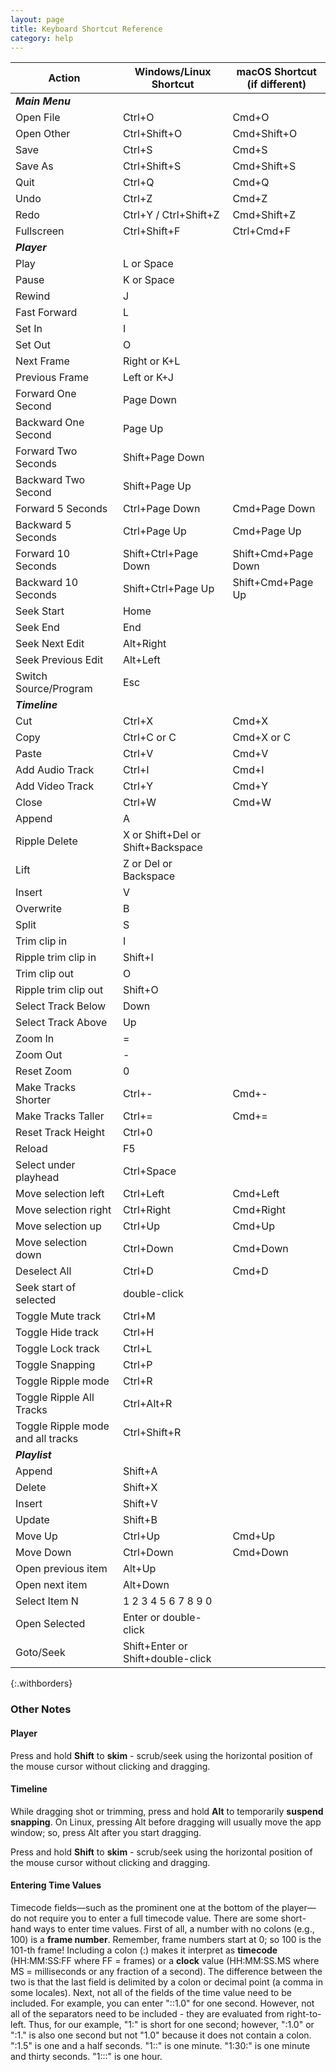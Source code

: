 ```yaml
---
layout: page
title: Keyboard Shortcut Reference
category: help
---
```


<!-- Shotcut Responsive -->
<ins class="adsbygoogle"
    style="display:block"
    data-ad-client="ca-pub-1305424236533187"
    data-ad-slot="3403753557"
    data-ad-format="auto"></ins>
<script>
(adsbygoogle = window.adsbygoogle || []).push({});
</script>

| Action                | Windows/Linux<br>Shortcut            | macOS Shortcut<br>(if different)
|-----------------------|--------------------------------------|----------------------
| ***Main Menu***       |                                      |
| Open File             | Ctrl+O                               | Cmd+O
| Open Other            | Ctrl+Shift+O                         | Cmd+Shift+O
| Save                  | Ctrl+S                               | Cmd+S
| Save As               | Ctrl+Shift+S                         | Cmd+Shift+S
| Quit                  | Ctrl+Q                               | Cmd+Q
| Undo                  | Ctrl+Z                               | Cmd+Z
| Redo                  | Ctrl+Y / Ctrl+Shift+Z                | Cmd+Shift+Z
| Fullscreen            | Ctrl+Shift+F                         | Ctrl+Cmd+F
| ***Player***          |                                      |
| Play                  | L or Space                           |
| Pause                 | K or Space                           |
| Rewind                | J                                    |
| Fast Forward          | L                                    |
| Set In                | I                                    |
| Set Out               | O                                    |
| Next Frame            | Right or K+L                         |
| Previous Frame        | Left or K+J                          |
| Forward One Second    | Page Down                            |
| Backward One Second   | Page Up                              |
| Forward Two Seconds   | Shift+Page Down                      |
| Backward Two Second   | Shift+Page Up                        |
| Forward 5 Seconds     | Ctrl+Page Down                       | Cmd+Page Down
| Backward 5 Seconds    | Ctrl+Page Up                         | Cmd+Page Up
| Forward 10 Seconds    | Shift+Ctrl+Page Down                 | Shift+Cmd+Page Down
| Backward 10 Seconds   | Shift+Ctrl+Page Up                   | Shift+Cmd+Page Up
| Seek Start            | Home                                 |
| Seek End              | End                                  |
| Seek Next Edit        | Alt+Right                            |
| Seek Previous Edit    | Alt+Left                             |
| Switch Source/Program | Esc                                  |
| ***Timeline***        |                                      |
| Cut                   | Ctrl+X                               | Cmd+X
| Copy                  | Ctrl+C or C                          | Cmd+X or C
| Paste                 | Ctrl+V                               | Cmd+V
| Add Audio Track       | Ctrl+I                               | Cmd+I
| Add Video Track       | Ctrl+Y                               | Cmd+Y
| Close                 | Ctrl+W                               | Cmd+W
| Append                | A                                    |
| Ripple Delete         | X or Shift+Del or Shift+Backspace    |
| Lift                  | Z or Del or Backspace                |
| Insert                | V                                    |
| Overwrite             | B                                    |
| Split                 | S                                    |
| Trim clip in          | I                                    |
| Ripple trim clip in   | Shift+I                              |
| Trim clip out         | O                                    |
| Ripple trim clip out  | Shift+O                              |
| Select Track Below    | Down                                 |
| Select Track Above    | Up                                   |
| Zoom In               | =                                    |
| Zoom Out              | -                                    |
| Reset Zoom            | 0                                    |
| Make Tracks Shorter   | Ctrl+-                               | Cmd+-
| Make Tracks Taller    | Ctrl+=                               | Cmd+=
| Reset Track Height    | Ctrl+0                               |
| Reload                | F5                                   |
| Select under playhead | Ctrl+Space                           |
| Move selection left   | Ctrl+Left                            | Cmd+Left
| Move selection right  | Ctrl+Right                           | Cmd+Right
| Move selection up     | Ctrl+Up                              | Cmd+Up
| Move selection down   | Ctrl+Down                            | Cmd+Down
| Deselect All          | Ctrl+D                               | Cmd+D
| Seek start of selected| double-click                         |
| Toggle Mute track     | Ctrl+M                               |
| Toggle Hide track     | Ctrl+H                               |
| Toggle Lock track     | Ctrl+L                               |
| Toggle Snapping       | Ctrl+P                               |
| Toggle Ripple mode    | Ctrl+R                               |
| Toggle Ripple All Tracks | Ctrl+Alt+R                        |
| Toggle Ripple mode and all tracks | Ctrl+Shift+R             |
| ***Playlist***        |                                      |
| Append                | Shift+A                              |
| Delete                | Shift+X                              |
| Insert                | Shift+V                              |
| Update                | Shift+B                              |
| Move Up               | Ctrl+Up                              | Cmd+Up
| Move Down             | Ctrl+Down                            | Cmd+Down
| Open previous item    | Alt+Up                               |
| Open next item        | Alt+Down                             |
| Select Item N         | 1 2 3 4 5 6 7 8 9 0                  |
| Open Selected         | Enter or double-click                |
| Goto/Seek             | Shift+Enter or Shift+double-click    |
{:.withborders}

### Other Notes

#### Player

Press and hold **Shift** to **skim** - scrub/seek using the horizontal
position of the mouse cursor without clicking and dragging.

#### Timeline

While dragging shot or trimming, press and hold **Alt** to temporarily
**suspend snapping**. On Linux, pressing Alt before dragging will
usually move the app window; so, press Alt after you start dragging.

Press and hold **Shift** to **skim** - scrub/seek using the horizontal
position of the mouse cursor without clicking and dragging.

#### Entering Time Values

Timecode fields&mdash;such as the prominent one at the bottom of the
player&mdash;do not require you to enter a full timecode value. There are some
short-hand ways to enter time values. First of all, a number with no
colons (e.g., 100) is a **frame number**. Remember, frame numbers start
at 0; so 100 is the 101-th frame! Including a colon (:) makes it
interpret as **timecode** (HH:MM:SS:FF where FF = frames) or a **clock**
value (HH:MM:SS.MS where MS = milliseconds or any fraction of a second).
The difference between the two is that the last field is delimited by a
colon or decimal point (a comma in some locales). Next, not all of the
fields of the time value need to be included. For example, you can enter
"::1.0" for one second. However, not all of the separators need to be
included - they are evaluated from right-to-left. Thus, for our example,
"1:" is short for one second; however, ":1.0" or ":1." is also one
second but not "1.0" because it does not contain a colon. ":1.5" is one
and a half seconds. "1::" is one minute. "1:30:" is one minute and
thirty seconds. "1:::" is one hour.

<!-- Shotcut Responsive -->
<ins class="adsbygoogle"
    style="display:block"
    data-ad-client="ca-pub-1305424236533187"
    data-ad-slot="3403753557"
    data-ad-format="auto"></ins>
<script>
(adsbygoogle = window.adsbygoogle || []).push({});
</script>
